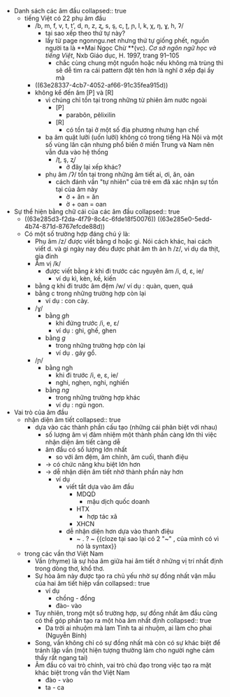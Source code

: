 - Danh sách các âm đầu
  collapsed:: true
	- tiếng Việt có 22 phụ âm đầu
		- /b, m, f, v, t, t’, d, n, z, ʐ, s, ş, c, ʈ, ɲ, l, k, χ, ŋ, ɣ, h, ʔ/
			- tại sao xếp theo thứ tự này?
			- lấy từ page ngonngu.net nhưng thứ tự giống phết, nguồn người ta là **Mai Ngọc Chừ **(vc). *Cơ sở ngôn ngữ học và tiếng Việt*, Nxb Giáo dục, H. 1997, trang 91–105
				- chắc cùng chung một nguồn hoặc nếu không mà trùng thì sẽ dễ tìm ra cái pattern đặt tên hơn là nghĩ ờ xếp đại ấy mà
		- ((63e28337-4cb7-4052-af66-91c35fea915d))
		- không kể đến âm [P] và [R]
			- vì chúng chỉ tồn tại trong những từ phiên âm nước ngoài
				- [P]
					- parabôn, pêlixilin
				- [R]
					- có tồn tại ở một số địa phương nhưng hạn chế
			- ba âm quặt lưỡi (uốn lưỡi) không có trong tiếng Hà Nội và một số vùng lân cận nhưng phổ biến ở miền Trung và Nam nên vẫn đưa vào hệ thống
				- /ʈ, ş, ʐ/
					- ở đây lại xếp khác?
			- phụ âm /ʔ/ tồn tại trong những âm tiết ai, ơi, ăn, oản
				- cách đánh vần "tự nhiên" của trẻ em đã xác nhận sự tồn tại của âm này
					- ờ + ăn = ăn
					- ờ + oan = oan
- Sự thể hiện bằng chữ cái của các âm đầu
  collapsed:: true
	- ((63e285d3-f2da-4f79-8c4c-6fde18f50076)) ((63e285e0-5edd-4b74-871d-8767efcde88d))
	- Có một số trường hợp đáng chú ý là:
		- Phụ âm /z/ được viết bằng d hoặc gi. Nói cách khác, hai cách
		  viết d. và gi ngày nay đéu được phát âm th àn h /z/, vi dụ da thịt,
		  gia đinh
		- Âm vị /k/
			- được viết bằng *k* khi đi trước các nguyên âm /i, d,
			  ε, ie/
				- ví dụ kì, kèn, kế, kiến
		- bằng *q* khi đi trước âm đệm /w/
		  ví dụ : quàn, quen, quá
		- bằng c trong những trường hợp còn lại
			- ví dụ : con cày.
		- /ɣ/
			- bằng *gh*
				- khi đứng trước /i, e, ε/
				- ví dụ : ghi, ghế, ghen
			- bằng *g*
				- trong những trường hợp còn lại
				- ví dụ . gáy gổ.
		- /ɲ/
			- bằng ngh
				- khi đi trước /i, e, ε, ie/
				- nghi, nghẹn, nghi, nghiến
			- bằng *ng*
				- trong những trường hợp
				  khác
				- ví dụ : ngủ ngon.
- Vai trò của âm đầu
	- nhận diện âm tiết
	  collapsed:: true
		- dựa vào các thành phần cấu tạo (những cái phân biệt với nhau)
			- số lượng âm vị đảm nhiệm một thành phần càng lớn thì việc nhận diện âm tiết càng dễ
			- âm đầu có số lượng lớn nhất
				- so với âm đệm, âm chính, âm cuối, thanh điệu
			- -> có chức năng khu biệt lớn hơn
			- -> dễ nhận diện âm tiết nhờ thành phần này hơn
				- ví dụ
					- viết tắt dựa vào âm đầu
						- MDQD
							- mậu dịch quốc doanh
						- HTX
							- hợp tác xã
						- XHCN
					- dễ nhận diện hơn dựa vào thanh điệu
						- ~ . ? ~ {{cloze tại sao lại có 2 "~" , của mình có vì nó là syntax}}
	- trong các vần thơ Việt Nam
		- Vần (rhyme) là sự hòa âm giữa hai âm tiết ở những vị trí nhất định trong dòng thơ, khổ thơ.
		- Sự hòa âm này được tạo ra chủ yếu nhờ sự đồng nhất vận mẫu của hai âm tiết hiệp vần
		  collapsed:: true
			- ví dụ
				- chồng - đồng
				- đào- vào
		- Tuy nhiên, trong một sổ trường hợp, sự đồng nhất âm đầu cũng có thể góp phần tạo ra một hòa âm nhất định
		  collapsed:: true
			- Da trời ai nhuộm mà lam
			  Tình ta ai nhuộm, ai làm cho phai
			  (Nguyễn Bính)
		- Song, vần không chỉ có sự đồng nhất mà còn có sự khác biệt
		  để tránh lập vần (một hiện tượng thường lảm cho người nghe
		  cảm thấy rất ngang tai)
		- Âm đầu có vai trò chính, vai trò chủ đạo trong việc tạo ra mặt khác biệt trong vần thơ Việt Nam
			- đào - vào
			- ta - ca